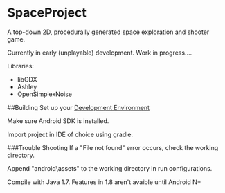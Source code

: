 # SpaceProject
A top-down 2D, procedurally generated space exploration and shooter game.

Currently in early (unplayable) development. 
Work in progress....

Libraries: 
- libGDX
- Ashley
- OpenSimplexNoise


##Building
Set up your [Development Environment](https://github.com/libgdx/libgdx/wiki/Setting-up-your-Development-Environment-%28Eclipse%2C-Intellij-IDEA%2C-NetBeans%29)

Make sure Android SDK is installed.

Import project in IDE of choice using gradle.

###Trouble Shooting
If a "File not found" error occurs, check the working directory.

Append "android\assets" to the working directory in run configurations.

Compile with Java 1.7. Features in 1.8 aren't avaible until Android N+
